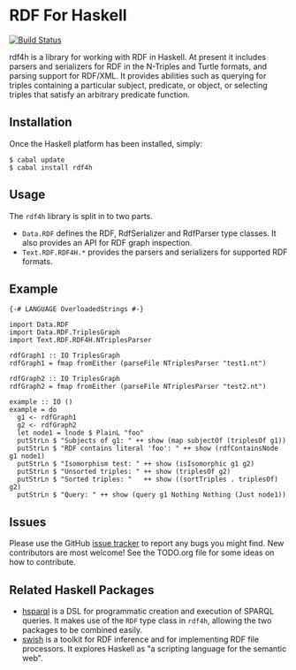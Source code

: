 RDF For Haskell
=====

[![Build Status](https://travis-ci.org/robstewart57/rdf4h.png)](https://travis-ci.org/robstewart57/rdf4h)

rdf4h is a library for working with RDF in Haskell. At present it
  includes parsers and serializers for RDF in the N-Triples and
  Turtle formats, and parsing support for RDF/XML. It provides abilities such
  as querying for triples containing a particular subject, predicate,
  or object, or selecting triples that satisfy an arbitrary predicate
  function.

Installation
------------

Once the Haskell platform has been installed, simply:

    $ cabal update
    $ cabal install rdf4h


Usage
---

The `rdf4h` library is split in to two parts.

* `Data.RDF` defines the RDF, RdfSerializer and RdfParser
  type classes. It also provides an API for RDF graph inspection.
* `Text.RDF.RDF4H.*` provides the parsers and serializers for
  supported RDF formats.

Example
-------

    {-# LANGUAGE OverloadedStrings #-}

    import Data.RDF
    import Data.RDF.TriplesGraph
    import Text.RDF.RDF4H.NTriplesParser

    rdfGraph1 :: IO TriplesGraph
    rdfGraph1 = fmap fromEither (parseFile NTriplesParser "test1.nt")

    rdfGraph2 :: IO TriplesGraph
    rdfGraph2 = fmap fromEither (parseFile NTriplesParser "test2.nt")

    example :: IO ()
    example = do
      g1 <- rdfGraph1
      g2 <- rdfGraph2
      let node1 = lnode $ PlainL "foo"
      putStrLn $ "Subjects of g1: " ++ show (map subjectOf (triplesOf g1))
      putStrLn $ "RDF contains literal 'foo': " ++ show (rdfContainsNode g1 node1)
      putStrLn $ "Isomorphism test: " ++ show (isIsomorphic g1 g2)
      putStrLn $ "Unsorted triples: " ++ show (triplesOf g2)
      putStrLn $ "Sorted triples: "   ++ show ((sortTriples . triplesOf) g2)
      putStrLn $ "Query: " ++ show (query g1 Nothing Nothing (Just node1))


Issues
------

Please use the GitHub [issue
tracker](https://github.com/robstewart57/rdf4h/issues) to report any
bugs you might find. New contributors are most welcome! See the
TODO.org file for some ideas on how to contribute.


Related Haskell Packages
----------------

* [hsparql](http://hackage.haskell.org/package/hsparql/) is a DSL for
  programmatic creation and execution of SPARQL queries. It makes use
  of the `RDF` type class in `rdf4h`, allowing the two packages to be
  combined easily.
* [swish](http://hackage.haskell.org/package/swish) is a toolkit for
  RDF inference and for implementing RDF file processors. It explores
  Haskell as "a scripting language for the semantic web".
